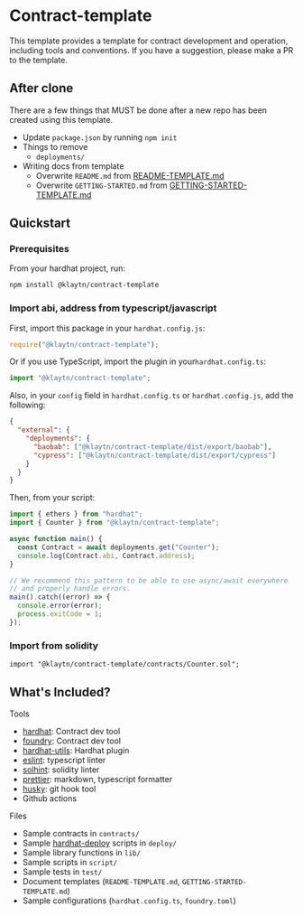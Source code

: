 # Contract-template

This template provides a template for contract development and operation, including tools and conventions.
If you have a suggestion, please make a PR to the template.

## After clone

There are a few things that MUST be done after a new repo has been created using this template.

- Update `package.json` by running `npm init`
- Things to remove
  - `deployments/`
- Writing docs from template
  - Overwrite `README.md` from [README-TEMPLATE.md](README-TEMPLATE.md)
  - Overwrite `GETTING-STARTED.md` from [GETTING-STARTED-TEMPLATE.md](GETTING-STARTED-TEMPLATE.md)

## Quickstart

### Prerequisites

From your hardhat project, run:

```bash
npm install @klaytn/contract-template
```

### Import abi, address from typescript/javascript

First, import this package in your `hardhat.config.js`:

```javascript
require("@klaytn/contract-template");
```

Or if you use TypeScript, import the plugin in your`hardhat.config.ts`:

```typescript
import "@klaytn/contract-template";
```

Also, in your `config` field in `hardhat.config.ts` or `hardhat.config.js`, add the following:

```json
{
  "external": {
    "deployments": {
      "baobab": ["@klaytn/contract-template/dist/export/baobab"],
      "cypress": ["@klaytn/contract-template/dist/export/cypress"]
    }
  }
}
```

Then, from your script:

```typescript
import { ethers } from "hardhat";
import { Counter } from "@klaytn/contract-template";

async function main() {
  const Contract = await deployments.get("Counter");
  console.log(Contract.abi, Contract.address);
}

// We recommend this pattern to be able to use async/await everywhere
// and properly handle errors.
main().catch((error) => {
  console.error(error);
  process.exitCode = 1;
});
```

### Import from solidity

```sol
import "@klaytn/contract-template/contracts/Counter.sol";
```

## What's Included?

Tools

- [hardhat](https://hardhat.org/): Contract dev tool
- [foundry](https://github.com/foundry-rs/foundry): Contract dev tool
- [hardhat-utils](https://github.com/klaytn/hardhat-utils): Hardhat plugin
- [eslint](https://eslint.org/): typescript linter
- [solhint](https://github.com/protofire/solhint): solidity linter
- [prettier](https://prettier.io/): markdown, typescript formatter
- [husky](https://github.com/typicode/husky): git hook tool
- Github actions

Files

- Sample contracts in `contracts/`
- Sample [hardhat-deploy](https://github.com/wighawag/hardhat-deploy) scripts in `deploy/`
- Sample library functions in `lib/`
- Sample scripts in `script/`
- Sample tests in `test/`
- Document templates (`README-TEMPLATE.md`, `GETTING-STARTED-TEMPLATE.md`)
- Sample configurations (`hardhat.config.ts`, `foundry.toml`)
